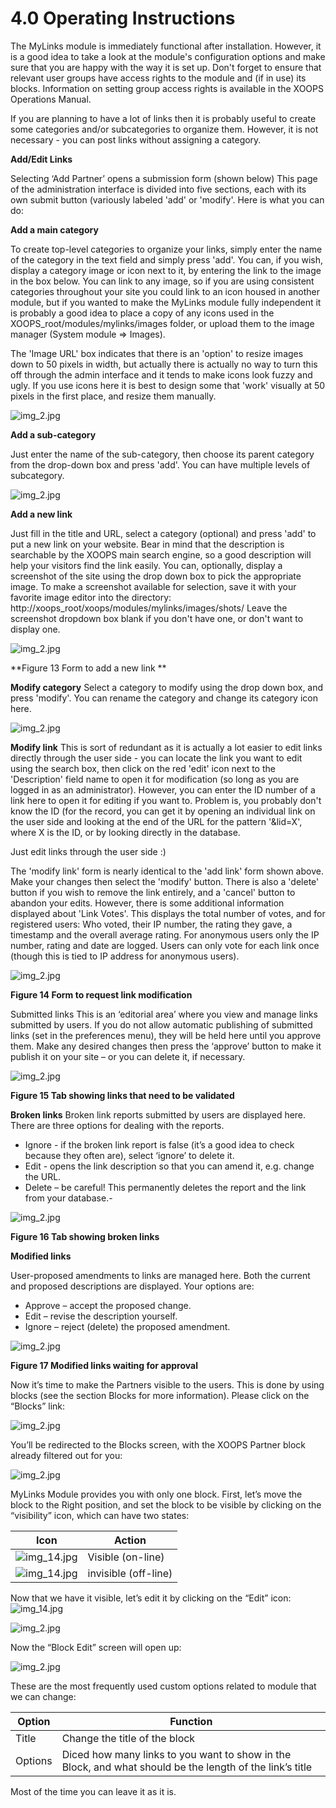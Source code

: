 # 4.0 Operating Instructions

The MyLinks module is immediately functional after installation. However, it is a good idea to take a look at the module's configuration options and make sure that you are happy with the way it is set up. Don't forget to ensure that relevant user groups have access rights to the module and (if in use) its blocks. Information on setting group access rights is available in the XOOPS Operations Manual.

If you are planning to have a lot of links then it is probably useful to create some categories and/or subcategories to organize them. However, it is not necessary - you can post links without assigning a category.
 
**Add/Edit Links**

Selecting ‘Add Partner’ opens a submission form (shown below) 
This page of the administration interface is divided into five sections, each with its own submit button (variously labeled 'add' or 'modify'. Here is what you can do:

**Add a main category**

To create top-level categories to organize your links, simply enter the name of the category in the text field and simply press 'add'. You can, if you wish, display a category image or icon next to it, by entering the link to the image in the box below. You can link to any image, so if you are using consistent categories throughout your site you could link to an icon housed in another module, but if you wanted to make the MyLinks module fully independent it is probably a good idea to place a copy of any icons used in the XOOPS_root/modules/mylinks/images folder, or upload them to the image manager (System module => Images).

The 'Image URL' box indicates that there is an 'option' to resize images down to 50 pixels in width, but actually there is actually no way to turn this off through the admin interface and it tends to make icons look fuzzy and ugly. If you use icons here it is best to design some that 'work' visually at 50 pixels in the first place, and resize them manually.

![img_2.jpg](../assets/img_16.jpg)  

**Add a sub-category**

Just enter the name of the sub-category, then choose its parent category from the drop-down box and press 'add'. You can have multiple levels of subcategory.

![img_2.jpg](../assets/img_17.jpg)  
 
**Add a new link**

Just fill in the title and URL, select a category (optional) and press 'add' to put a new link on your website. Bear in mind that the description is searchable by the XOOPS main search engine, so a good description will help your visitors find the link easily. You can, optionally, display a screenshot of the site using the drop down box to pick the appropriate image. To make a screenshot available for selection, save it with your favorite image editor into the directory:
http://xoops_root/xoops/modules/mylinks/images/shots/ 
Leave the screenshot dropdown box blank if you don't have one, or don't want to display one.
 
![img_2.jpg](../assets/img_18.jpg)  

**Figure 13 Form to add a new link **

**Modify category**
Select a category to modify using the drop down box, and press 'modify'. You can rename the category and change its category icon here.

![img_2.jpg](../assets/img_19.jpg)  
 

**Modify link**
This is sort of redundant as it is actually a lot easier to edit links directly through the user side - you can locate the link you want to edit using the search box, then click on the red 'edit' icon   next to the 'Description' field name to open it for modification (so long as you are logged in as an administrator). However, you can enter the ID number of a link here to open it for editing if you want to. Problem is, you probably don't know the ID (for the record, you can get it by opening an individual link on the user side and looking at the end of the URL for the pattern '&lid=X', where X is the ID, or by looking directly in the database. 

Just edit links through the user side :)

The 'modify link' form is nearly identical to the 'add link' form shown above. Make your changes then select the 'modify' button. There is also a 'delete' button if you wish to remove the link entirely, and a 'cancel' button to abandon your edits. However, there is some additional information displayed about 'Link Votes'. This displays the total number of votes, and for registered users: Who voted, their IP number, the rating they gave, a timestamp and the overall average rating. For anonymous users only the IP number, rating and date are logged. Users can only vote for each link once (though this is tied to IP address for anonymous users).





![img_2.jpg](../assets/img_21.jpg)  
 
**Figure 14 Form to request link modification**

Submitted links
This is an ‘editorial area’ where you view and manage links submitted by users. If you do not allow automatic publishing of submitted links (set in the preferences menu), they will be held here until you approve them. Make any desired changes then press the ‘approve’ button to make it publish it on your site – or you can delete it, if necessary.



![img_2.jpg](../assets/img_22.jpg)  
 
**Figure 15 Tab showing links that need to be validated**


**Broken links**
Broken link reports submitted by users are displayed here. There are three options for dealing with the reports. 

-	Ignore - if the broken link report is false (it’s a good idea to check because they often are), select ‘ignore’ to delete it.
-	Edit - opens the link description so that you can amend it, e.g. change the URL.
-	Delete – be careful! This permanently deletes the report and the link from your database.-	

![img_2.jpg](../assets/img_23.jpg)  

**Figure 16 Tab showing broken links**

**Modified links**

User-proposed amendments to links are managed here. Both the current and proposed descriptions are displayed. Your options are:

-	Approve – accept the proposed change.
-	Edit – revise the description yourself.
-	Ignore – reject (delete) the proposed amendment.

![img_2.jpg](../assets/img_24.jpg)  

**Figure 17 Modified links waiting for approval**


Now it’s time to make the Partners visible to the users.
This is done by using blocks (see the section Blocks for more information). Please click on the “Blocks” link:

![img_2.jpg](../assets/img_25.jpg)  
 

You’ll be redirected to the Blocks screen, with the XOOPS Partner block already filtered out for you: 

![img_2.jpg](../assets/img_26.jpg)  

MyLinks Module provides you with only one block. First, let’s move the block to the Right position, and set the block to be visible by clicking on the “visibility” icon, which can have two states:
 
|Icon|Action|
|---|---|
|![img_14.jpg](../assets/img_27.jpg)  |  Visible (on-line)|
|![img_14.jpg](../assets/img_28.jpg)  |  invisible (off-line)|

Now that we have it visible, let’s edit it by clicking on the “Edit” icon: ![img_14.jpg](../assets/img_20.jpg)  
 

![img_2.jpg](../assets/img_29.jpg)  
 
Now the “Block Edit” screen will open up:

![img_2.jpg](../assets/img_30.jpg) 
  
These are the most frequently used custom options related to module that we can change:

|Option|Function|
|---|---|
|Title |  Change the title of the block|
|Options  | 	Diced how many links to you want to show in the Block, and what should be the length of the link’s title|

Most of the time you can leave it as it is.

